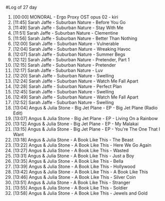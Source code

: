 #Log of 27 day

1. [00:00] MONORAL - Ergo Proxy OST opus 02 - kiri
1. [11:45] Sarah Jaffe - Suburban Nature - Before You Go
1. [11:49] Sarah Jaffe - Suburban Nature - Stay With Me
1. [11:51] Sarah Jaffe - Suburban Nature - Clementine
1. [11:56] Sarah Jaffe - Suburban Nature - Better Than Nothing
1. [12:00] Sarah Jaffe - Suburban Nature - Vulnerable
1. [12:04] Sarah Jaffe - Suburban Nature - Wreaking Havoc
1. [12:07] Sarah Jaffe - Suburban Nature - Summer Begs
1. [12:12] Sarah Jaffe - Suburban Nature - Pretender, Part 1
1. [12:15] Sarah Jaffe - Suburban Nature - Pretender
1. [12:17] Sarah Jaffe - Suburban Nature - Luv
1. [12:20] Sarah Jaffe - Suburban Nature - Swelling
1. [12:24] Sarah Jaffe - Suburban Nature - Watch Me Fall Apart
1. [12:28] Sarah Jaffe - Suburban Nature - Perfect Plan
1. [12:45] Sarah Jaffe - Suburban Nature - Swelling
1. [12:49] Sarah Jaffe - Suburban Nature - Watch Me Fall Apart
1. [12:52] Sarah Jaffe - Suburban Nature - Swelling
1. [13:04] Angus & Julia Stone - Big Jet Plane - EP - Big Jet Plane (Radio Edit)
1. [13:07] Angus & Julia Stone - Big Jet Plane - EP - Living On a Rainbow
1. [13:12] Angus & Julia Stone - Big Jet Plane - EP - My Malakai
1. [13:15] Angus & Julia Stone - Big Jet Plane - EP - You're The One That I Want
1. [13:18] Angus & Julia Stone - A Book Like This - The Beast
1. [13:22] Angus & Julia Stone - A Book Like This - Here We Go Again
1. [13:27] Angus & Julia Stone - A Book Like This - Wasted
1. [13:31] Angus & Julia Stone - A Book Like This - Just a Boy
1. [13:35] Angus & Julia Stone - A Book Like This - Bella
1. [13:39] Angus & Julia Stone - A Book Like This - Hollywood
1. [13:42] Angus & Julia Stone - A Book Like This - A Book Like This
1. [13:46] Angus & Julia Stone - A Book Like This - Silver Coin
1. [13:51] Angus & Julia Stone - A Book Like This - Stranger
1. [13:55] Angus & Julia Stone - A Book Like This - Soldier
1. [13:58] Angus & Julia Stone - A Book Like This - Jewels and Gold
